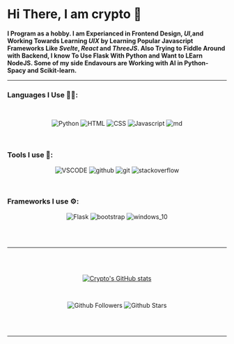 # Hi There, I am crypto 👋

**I Program as a hobby. I am Experianced in Frontend Design, _UI_,and Working Towards Learning _UIX_ by Learning Popular Javascript Frameworks Like _Svelte_, _React_ and _ThreeJS_. Also Trying to Fiddle Around with Backend, I know To Use Flask With Python and Want to LEarn NodeJS. Some of my side Endavours are Working with AI in Python-Spacy and Scikit-learn.**

---

### Languages I Use 👩‍💻:
<br/>

<div align="middle">

![Python](https://img.shields.io/badge/Python-black?style=for-the-badge&logo=python&logoColor=green)
![HTML](https://img.shields.io/badge/html-black?style=for-the-badge&logo=html5)
![CSS](https://img.shields.io/badge/css-black?style=for-the-badge&logo=css3&logoColor=blue)
![Javascript](https://img.shields.io/badge/JavaScript-black?style=for-the-badge&logo=javascript)
![md](https://img.shields.io/badge/markdown-black?style=for-the-badge&logo=markdown)
</div>
<br/>

### Tools I use 🧰:

<div align="middle">

![VSCODE](https://img.shields.io/badge/VSCODE-black?style=for-the-badge&logo=VisualStudioCode&logoColor=blue)
![github](https://img.shields.io/badge/Github-black?style=for-the-badge&logo=github)
![git](https://img.shields.io/badge/Github-black?style=for-the-badge&logo=git)
![stackoverflow](https://img.shields.io/badge/stack_overflow-black?style=for-the-badge&logo=stackoverflow)

</div>
<br/>


### Frameworks I use ⚙:

<div align="middle">


![Flask](https://img.shields.io/badge/Flask-black?style=for-the-badge&logo=flask&logoColor=white)
![bootstrap](https://img.shields.io/badge/bootstrap-black?style=for-the-badge&logo=bootstrap)
![windows_10](https://img.shields.io/badge/windows_10-black?style=for-the-badge&logo=windows&logoColor=blue)

</div>
<br/>
<br/>

---
<br/><br/>
<div align="middle">

[![Crypto's GitHub stats](https://github-readme-stats.vercel.app/api?username=beginner-cryptonyx)](https://github.com/beginner-cryptonyx/github-readme-stats)

</div>
<br/>
<div align="middle">

![Github Followers](https://img.shields.io/github/followers/beginner-cryptonyx?style=for-the-badge)
![Github Stars](https://img.shields.io/github/stars/beginner-cryptonyx?style=for-the-badge)

</div>
<br/><br/>

---